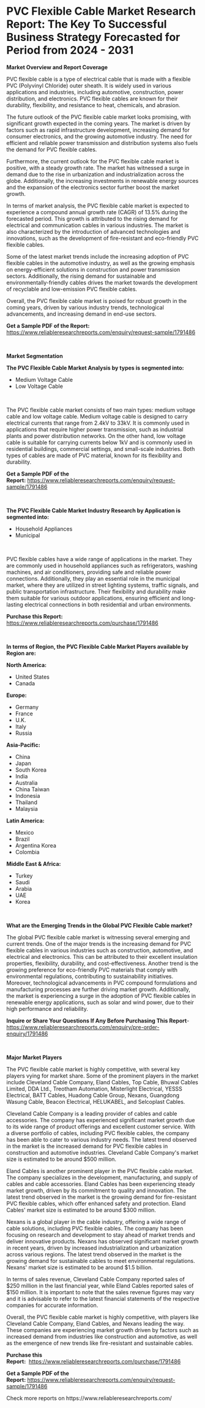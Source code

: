 <p><h1>PVC Flexible Cable Market Research Report: The Key To Successful Business Strategy Forecasted for Period from 2024 - 2031</h1></p><p><strong>Market Overview and Report Coverage</strong></p>
<p><p>PVC flexible cable is a type of electrical cable that is made with a flexible PVC (Polyvinyl Chloride) outer sheath. It is widely used in various applications and industries, including automotive, construction, power distribution, and electronics. PVC flexible cables are known for their durability, flexibility, and resistance to heat, chemicals, and abrasion.</p><p>The future outlook of the PVC flexible cable market looks promising, with significant growth expected in the coming years. The market is driven by factors such as rapid infrastructure development, increasing demand for consumer electronics, and the growing automotive industry. The need for efficient and reliable power transmission and distribution systems also fuels the demand for PVC flexible cables.</p><p>Furthermore, the current outlook for the PVC flexible cable market is positive, with a steady growth rate. The market has witnessed a surge in demand due to the rise in urbanization and industrialization across the globe. Additionally, the increasing investments in renewable energy sources and the expansion of the electronics sector further boost the market growth.</p><p>In terms of market analysis, the PVC flexible cable market is expected to experience a compound annual growth rate (CAGR) of 13.5% during the forecasted period. This growth is attributed to the rising demand for electrical and communication cables in various industries. The market is also characterized by the introduction of advanced technologies and innovations, such as the development of fire-resistant and eco-friendly PVC flexible cables.</p><p>Some of the latest market trends include the increasing adoption of PVC flexible cables in the automotive industry, as well as the growing emphasis on energy-efficient solutions in construction and power transmission sectors. Additionally, the rising demand for sustainable and environmentally-friendly cables drives the market towards the development of recyclable and low-emission PVC flexible cables.</p><p>Overall, the PVC flexible cable market is poised for robust growth in the coming years, driven by various industry trends, technological advancements, and increasing demand in end-use sectors.</p></p>
<p><strong>Get a Sample PDF of the Report:</strong> <a href="https://www.reliableresearchreports.com/enquiry/request-sample/1791486">https://www.reliableresearchreports.com/enquiry/request-sample/1791486</a></p>
<p>&nbsp;</p>
<p><strong>Market Segmentation</strong></p>
<p><strong>The PVC Flexible Cable Market Analysis by types is segmented into:</strong></p>
<p><ul><li>Medium Voltage Cable</li><li>Low Voltage Cable</li></ul></p>
<p>&nbsp;</p>
<p><p>The PVC flexible cable market consists of two main types: medium voltage cable and low voltage cable. Medium voltage cable is designed to carry electrical currents that range from 2.4kV to 33kV. It is commonly used in applications that require higher power transmission, such as industrial plants and power distribution networks. On the other hand, low voltage cable is suitable for carrying currents below 1kV and is commonly used in residential buildings, commercial settings, and small-scale industries. Both types of cables are made of PVC material, known for its flexibility and durability.</p></p>
<p><strong>Get a Sample PDF of the Report:</strong>&nbsp;<a href="https://www.reliableresearchreports.com/enquiry/request-sample/1791486">https://www.reliableresearchreports.com/enquiry/request-sample/1791486</a></p>
<p>&nbsp;</p>
<p><strong>The PVC Flexible Cable Market Industry Research by Application is segmented into:</strong></p>
<p><ul><li>Household Appliances</li><li>Municipal</li></ul></p>
<p>&nbsp;</p>
<p><p>PVC flexible cables have a wide range of applications in the market. They are commonly used in household appliances such as refrigerators, washing machines, and air conditioners, providing safe and reliable power connections. Additionally, they play an essential role in the municipal market, where they are utilized in street lighting systems, traffic signals, and public transportation infrastructure. Their flexibility and durability make them suitable for various outdoor applications, ensuring efficient and long-lasting electrical connections in both residential and urban environments.</p></p>
<p><strong>Purchase this Report:</strong>&nbsp; <a href="https://www.reliableresearchreports.com/purchase/1791486">https://www.reliableresearchreports.com/purchase/1791486</a></p>
<p>&nbsp;</p>
<p><strong>In terms of Region, the PVC Flexible Cable Market Players available by Region are:</strong></p>
<p>
    <p> <strong> North America: </strong>
        <ul>
            <li>United States</li>
            <li>Canada</li>
        </ul>
        </p> 
    <p> <strong> Europe: </strong>
        <ul>
            <li>Germany</li>
            <li>France</li>
            <li>U.K.</li>
            <li>Italy</li>
            <li>Russia</li>
        </ul>
        </p> 
    <p> <strong> Asia-Pacific: </strong>
        <ul>
            <li>China</li>
            <li>Japan</li>
            <li>South Korea</li>
            <li>India</li>
            <li>Australia</li>
            <li>China Taiwan</li>
            <li>Indonesia</li>
            <li>Thailand</li>
            <li>Malaysia</li>
        </ul>
        </p> 
    <p> <strong> Latin America: </strong>
        <ul>
            <li>Mexico</li>
            <li>Brazil</li>
            <li>Argentina Korea</li>
            <li>Colombia</li>
        </ul>
        </p> 
    <p> <strong> Middle East & Africa: </strong>
        <ul>
            <li>Turkey</li>
            <li>Saudi</li>
            <li>Arabia</li>
            <li>UAE</li>
            <li>Korea</li>
        </ul>
    </p>
    </p>
<p>&nbsp;</p>
<p><strong>What are the Emerging Trends in the Global PVC Flexible Cable market?</strong></p>
<p><p>The global PVC flexible cable market is witnessing several emerging and current trends. One of the major trends is the increasing demand for PVC flexible cables in various industries such as construction, automotive, and electrical and electronics. This can be attributed to their excellent insulation properties, flexibility, durability, and cost-effectiveness. Another trend is the growing preference for eco-friendly PVC materials that comply with environmental regulations, contributing to sustainability initiatives. Moreover, technological advancements in PVC compound formulations and manufacturing processes are further driving market growth. Additionally, the market is experiencing a surge in the adoption of PVC flexible cables in renewable energy applications, such as solar and wind power, due to their high performance and reliability.</p></p>
<p><strong>Inquire or Share Your Questions If Any Before Purchasing This Report</strong>- <a href="https://www.reliableresearchreports.com/enquiry/pre-order-enquiry/1791486">https://www.reliableresearchreports.com/enquiry/pre-order-enquiry/1791486</a></p>
<p>&nbsp;</p>
<p><strong>Major Market Players</strong></p>
<p><p>The PVC flexible cable market is highly competitive, with several key players vying for market share. Some of the prominent players in the market include Cleveland Cable Company, Eland Cables, Top Cable, Bhuwal Cables Limited, DDA Ltd., Treotham Automation, Misterlight Electrical, YESSS Electrical, BATT Cables, Huadong Cable Group, Nexans, Guangdong Wasung Cable, Beacon Electrical, HELUKABEL, and Selcoplast Cables.</p><p>Cleveland Cable Company is a leading provider of cables and cable accessories. The company has experienced significant market growth due to its wide range of product offerings and excellent customer service. With a diverse portfolio of cables, including PVC flexible cables, the company has been able to cater to various industry needs. The latest trend observed in the market is the increased demand for PVC flexible cables in construction and automotive industries. Cleveland Cable Company's market size is estimated to be around $500 million.</p><p>Eland Cables is another prominent player in the PVC flexible cable market. The company specializes in the development, manufacturing, and supply of cables and cable accessories. Eland Cables has been experiencing steady market growth, driven by its commitment to quality and innovation. The latest trend observed in the market is the growing demand for fire-resistant PVC flexible cables, which offer enhanced safety and protection. Eland Cables' market size is estimated to be around $300 million.</p><p>Nexans is a global player in the cable industry, offering a wide range of cable solutions, including PVC flexible cables. The company has been focusing on research and development to stay ahead of market trends and deliver innovative products. Nexans has observed significant market growth in recent years, driven by increased industrialization and urbanization across various regions. The latest trend observed in the market is the growing demand for sustainable cables to meet environmental regulations. Nexans' market size is estimated to be around $1.5 billion.</p><p>In terms of sales revenue, Cleveland Cable Company reported sales of $250 million in the last financial year, while Eland Cables reported sales of $150 million. It is important to note that the sales revenue figures may vary and it is advisable to refer to the latest financial statements of the respective companies for accurate information.</p><p>Overall, the PVC flexible cable market is highly competitive, with players like Cleveland Cable Company, Eland Cables, and Nexans leading the way. These companies are experiencing market growth driven by factors such as increased demand from industries like construction and automotive, as well as the emergence of new trends like fire-resistant and sustainable cables.</p></p>
<p><strong>Purchase this Report:</strong>&nbsp;&nbsp;<a href="https://www.reliableresearchreports.com/purchase/1791486">https://www.reliableresearchreports.com/purchase/1791486</a></p>
<p></p>
<p><strong>Get a Sample PDF of the Report:</strong>&nbsp;<a href="https://www.reliableresearchreports.com/enquiry/request-sample/1791486">https://www.reliableresearchreports.com/enquiry/request-sample/1791486</a></p>
<p>Check more reports on https://www.reliableresearchreports.com/</p>